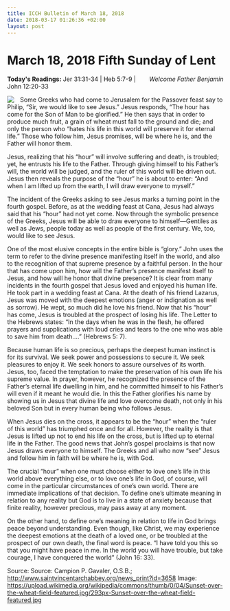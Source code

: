 ```yaml
---
title: ICCH Bulletin of March 18, 2018
date: 2018-03-17 01:26:36 +02:00
layout: post
---
```


# March 18, 2018 Fifth Sunday of Lent
<span style="float: right"><em>Welcome Father Benjamin</em></span>
**Today's Readings:** Jer 31:31-34 | Heb 5:7-9 | John 12:20-33


<img style="float: left; margin-right: 1em;" src="https://upload.wikimedia.org/wikipedia/commons/thumb/0/04/Sunset-over-the-wheat-field-featured.jpg/293px-Sunset-over-the-wheat-field-featured.jpg">

Some Greeks who had come to Jerusalem for the Passover feast say to Philip, “Sir, we would like to see Jesus.” Jesus responds, “The hour has come for the Son of Man to be glorified.” He then says that in order to produce much fruit, a grain of wheat must fall to the ground and die; and only the person who “hates his life in this world will preserve it for eternal life.” Those who follow him, Jesus promises, will be where he is, and the Father will honor them.

Jesus, realizing that his “hour” will involve suffering and death, is troubled; yet, he entrusts his life to the Father. Through giving himself to his Father’s will, the world will be judged, and the ruler of this world will be driven out. Jesus then reveals the purpose of the “hour” he is about to enter: “And when I am lifted up from the earth, I will draw everyone to myself.”

The incident of the Greeks asking to see Jesus marks a turning point in the fourth gospel. Before, as at the wedding feast at Cana, Jesus had always said that his “hour” had not yet come. Now through the symbolic presence of the Greeks, Jesus will be able to draw everyone to himself—Gentiles as well as Jews, people today as well as people of the first century. We, too, would like to see Jesus.

One of the most elusive concepts in the entire bible is “glory.” John uses the term to refer to the divine presence manifesting itself in the world, and also to the recognition of that supreme presence by a faithful person. In the hour that has come upon him, how will the Father’s presence manifest itself to Jesus, and how will he honor that divine presence? It is clear from many incidents in the fourth gospel that Jesus loved and enjoyed his human life. He took part in a wedding feast at Cana. At the death of his friend Lazarus, Jesus was moved with the deepest emotions (anger or indignation as well as sorrow). He wept, so much did he love his friend. Now that his “hour” has come, Jesus is troubled at the prospect of losing his life. The Letter to the Hebrews states: “In the days when he was in the flesh, he offered prayers and supplications with loud cries and tears to the one who was able to save him from death….” (Hebrews 5: 7).

Because human life is so precious, perhaps the deepest human instinct is for its survival. We seek power and possessions to secure it. We seek pleasures to enjoy it. We seek honors to assure ourselves of its worth. Jesus, too, faced the temptation to make the preservation of his own life his supreme value. In prayer, however, he recognized the presence of the Father’s eternal life dwelling in him, and he committed himself to his Father’s will even if it meant he would die. In this the Father glorifies his name by showing us in Jesus that divine life and love overcome death, not only in his beloved Son but in every human being who follows Jesus.

When Jesus dies on the cross, it appears to be the “hour” when the “ruler of this world” has triumphed once and for all. However, the reality is that Jesus is lifted up not to end his life on the cross, but is lifted up to eternal life in the Father. The good news that John’s gospel proclaims is that now Jesus draws everyone to himself. The Greeks and all who now “see” Jesus and follow him in faith will be where he is, with God.

The crucial “hour” when one must choose either to love one’s life in this world above everything else, or to love one’s life in God, of course, will come in the particular circumstances of one’s own world. There are immediate implications of that decision. To define one’s ultimate meaning in relation to any reality but God is to live in a state of anxiety because that finite reality, however precious, may pass away at any moment.

On the other hand, to define one’s meaning in relation to life in God brings peace beyond understanding. Even though, like Christ, we may experience the deepest emotions at the death of a loved one, or be troubled at the prospect of our own death, the final word is peace. “I have told you this so that you might have peace in me. In the world you will have trouble, but take courage, I have conquered the world” (John 16: 33).

Source: Source: Campion P. Gavaler, O.S.B.; http://www.saintvincentarchabbey.org/news_print?id=3658
Image: https://upload.wikimedia.org/wikipedia/commons/thumb/0/04/Sunset-over-the-wheat-field-featured.jpg/293px-Sunset-over-the-wheat-field-featured.jpg




